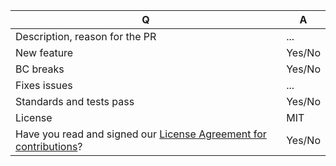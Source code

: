| Q             | A
| ------------- | ---
|Description, reason for the PR| ...
|New feature| Yes/No <!-- Do not forget to update CHANGELOG.md and possibly docs/ -->
|BC breaks| Yes/No <!-- Do not forget to update UPGRADE.md -->
|Fixes issues| ...
|Standards and tests pass| Yes/No
|License| MIT
|Have you read and signed our [License Agreement for contributions](https://www.shopsys-framework.com/license-agreement)?| Yes/No
